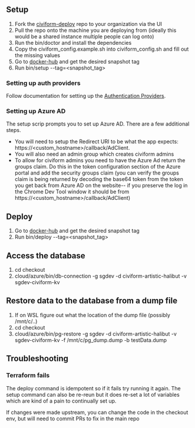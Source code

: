 ## Setup

1. Fork the [civiform-deploy](https://github.com/civiform/civiform-deploy) repo to your organization via the UI
2. Pull the repo onto the machine you are deploying from (ideally this would be a shared instance multiple people can log onto)
3. Run the bin/doctor and install the dependencies
4. Copy the civiform_config.example.sh into civiform_config.sh and fill out the missing values
5. Go to [docker-hub](https://hub.docker.com/r/civiform/civiform/tags) and get the desired snapshot tag
6. Run bin/setup --tag=<snapshot_tag>

### Setting up auth providers
Follow documentation for setting up the [Authentication Providers](https://github.com/seattle-uat/civiform/wiki/Authentication-Providers). 

### Setting up Azure AD
The setup scrip prompts you to set up Azure AD. There are a few additional steps. 

* You will need to setup the Redirect URI to be what the app expects: https://<custom_hostname>/callback/AdClient. 
* You will also need an admin group which creates civiform admins
* To allow for civiform admins you need to have the Azure Ad return the groups claim. Do this in the token configuration section of the Azure portal and add the security groups claim (you can verify the groups claim is being returned by decoding the base64 token from the token you get back from Azure AD on the website-- if you preserve the log in the Chrome Dev Tool window it should be from https://<custom_hostname>/callback/AdClient)

## Deploy

1. Go to [docker-hub](https://hub.docker.com/r/civiform/civiform/tags) and get the desired snapshot tag
2. Run bin/deploy --tag=<snapshot_tag>

## Access the database
1. cd checkout
2. cloud/azure/bin/db-connection -g sgdev -d civiform-artistic-halibut -v sgdev-civiform-kv

## Restore data to the database from a dump file
1. If on WSL figure out what the location of the dump file (possibly /mnt/c/..)
2. cd checkout
2. cloud/azure/bin/pg-restore -g sgdev -d civiform-artistic-halibut -v sgdev-civiform-kv -f /mnt/c/pg_dump.dump -b testData.dump

## Troubleshooting
### Terraform fails
The deploy command is idempotent so if it fails try running it again. The setup command can also be re-reun but it does re-set a lot of variables which are kind of a pain to continually set up.

If changes were made upstream, you can change the code in the checkout env, but will need to commit PRs to fix in the main repo

